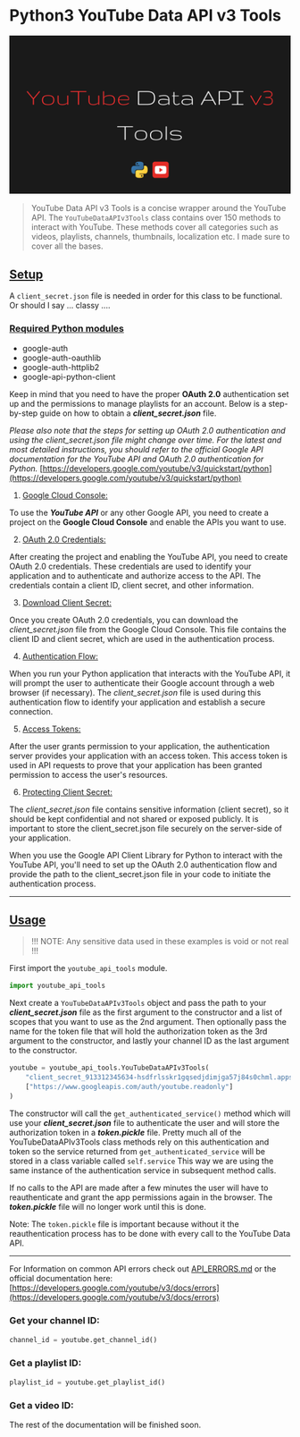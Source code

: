 # Python3 YouTube Data API v3 Tools

![YouTubeDataAPIv3Tools](./docs/youtube_data_api_tools.png)

> YouTube Data API v3 Tools is a concise wrapper around the YouTube API. The `YouTubeDataAPIv3Tools` class contains over 150 methods to interact with YouTube. These methods cover all categories such as videos, playlists, channels, thumbnails, localization etc.
I made sure to cover all the bases.

## [Setup](#setup)
        
A `client_secret.json` file is needed in order for this class to be functional.
Or should I say ... classy ....

### [Required Python modules](#required_modules)

- google-auth
- google-auth-oauthlib
- google-auth-httplib2
- google-api-python-client
      
Keep in mind that you need to have the proper **OAuth 2.0** authentication set up and the 
permissions to manage playlists for an account. Below is a step-by-step guide on how to
obtain a ***client_secret.json*** file. 

*Please also note that the steps for setting up OAuth 2.0 authentication and using the 
client_secret.json file might change over time. For the latest and most detailed 
instructions, you should refer to the official Google API documentation for the YouTube 
API and OAuth 2.0 authentication for Python.* [https://developers.google.com/youtube/v3/quickstart/python](https://developers.google.com/youtube/v3/quickstart/python)

1) [Google Cloud Console:](#google-cloud-console)

To use the ***YouTube API*** or any other Google API, you need to create a project on the 
**Google Cloud Console** and enable the APIs you want to use.

2) [OAuth 2.0 Credentials:](#oauth-2-credentials)
        
After creating the project and enabling the YouTube API, you need to create OAuth 2.0 
credentials. These credentials are used to identify your application and to 
authenticate and authorize access to the API. The credentials contain a client ID, 
client secret, and other information.
                
3) [Download Client Secret:](#download-client-secret)

Once you create OAuth 2.0 credentials, you can download the *client_secret.json* file 
from the Google Cloud Console. This file contains the client ID and client secret, 
which are used in the authentication process.
            
4) [Authentication Flow:](#authentication-flow)
        
When you run your Python application that interacts with the YouTube API, it will 
prompt the user to authenticate their Google account through a web browser (if necessary). 
The *client_secret.json* file is used during this authentication flow to identify your 
application and establish a secure connection.

5) [Access Tokens:](#access-tokens)

After the user grants permission to your application, the authentication server provides 
your application with an access token. This access token is used in API requests to 
prove that your application has been granted permission to access the user's resources.

6) [Protecting Client Secret:](#protecting-client-secret) 
            
The *client_secret.json* file contains sensitive information (client secret), so it should 
be kept confidential and not shared or exposed publicly. It is important to store the 
client_secret.json file securely on the server-side of your application.

When you use the Google API Client Library for Python to interact with the YouTube API, you'll 
need to set up the OAuth 2.0 authentication flow and provide the path to the client_secret.json 
file in your code to initiate the authentication process.

---

## [Usage](#usage)
> !!! NOTE: Any sensitive data used in these examples is void or not real !!!


First import the `youtube_api_tools` module.

```python
import youtube_api_tools
```

Next create a `YouTubeDataAPIv3Tools` object and pass the path to your ***client_secret.json*** file
as the first argument to the constructor and a list of scopes that you want to use as the 
2nd argument. Then optionally pass the name for the token file that 
will hold the authorization token as the 3rd argument to the constructor, and lastly your 
channel ID as the last argument to the constructor.

```python
youtube = youtube_api_tools.YouTubeDataAPIv3Tools(
    "client_secret_913312345634-hsdfrlsskr1gqsedjdimjga57j84s0chml.apps.googleusercontent.com.json",
    ["https://www.googleapis.com/auth/youtube.readonly"]
)
```

The constructor will call the `get_authenticated_service()` method which will use your 
***client_secret.json*** file to authenticate the user and will store the authorization token in 
a ***token.pickle*** file. Pretty much all of the YouTubeDataAPIv3Tools class methods rely on this 
authentication and token so the service returned from `get_authenticated_service` will be 
stored in a class variable called `self.service` This way we are using the same instance of
the authentication service in subsequent method calls. 

If no calls to the API are made after a few minutes the user will have to reauthenticate and
grant the app permissions again in the browser. The ***token.pickle*** file will no
longer work until this is done.

Note: The `token.pickle` file is important because without it the reauthentication process has to 
be done with every call to the YouTube Data API.

---

For Information on common API errors check out [API_ERRORS.md](./docs/API_ERRORS.md) or 
the official documentation here: [https://developers.google.com/youtube/v3/docs/errors](https://developers.google.com/youtube/v3/docs/errors)

### Get your channel ID:

```python
channel_id = youtube.get_channel_id()
```

### Get a playlist ID:

```python
playlist_id = youtube.get_playlist_id()
```

### Get a video ID:


The rest of the documentation will be finished soon.
